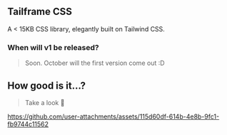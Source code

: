 ## Tailframe CSS

A < 15KB CSS library, elegantly built on Tailwind CSS.

### When will v1 be released?
> Soon. October will the first version come out :D 

## How good is it...?
> Take a look 🫡

https://github.com/user-attachments/assets/115d60df-614b-4e8b-9fc1-fb9744c11562

